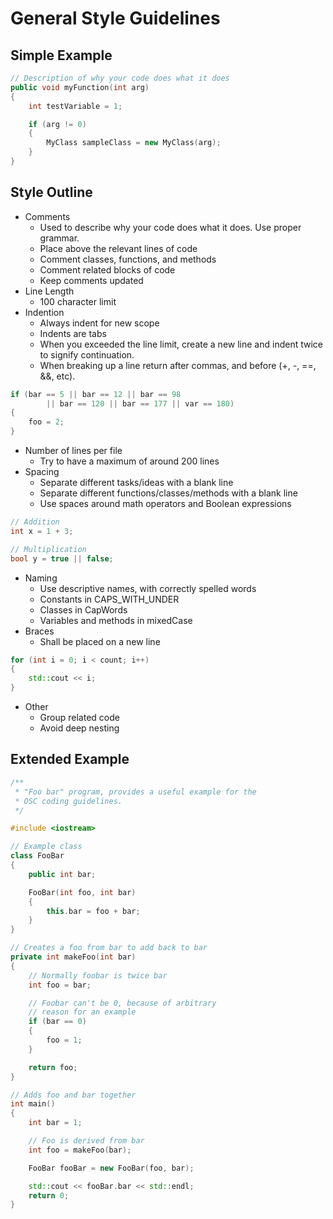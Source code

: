 # General Style Guidelines

## Simple Example

```c++
// Description of why your code does what it does
public void myFunction(int arg)
{
	int testVariable = 1;

	if (arg != 0)
	{
		MyClass sampleClass = new MyClass(arg);
	}
}
```

## Style Outline

- Comments
    - Used to describe why your code does what it does. Use proper grammar.
    - Place above the relevant lines of code
	- Comment classes, functions, and methods
	- Comment related blocks of code
	- Keep comments updated
- Line Length
    - 100 character limit
- Indention
    - Always indent for new scope
    - Indents are tabs
    - When you exceeded the line limit, create a new line and indent twice to signify continuation.
	- When breaking up a line return after commas, and before (+, -, ==, &&, etc).

```c++
if (bar == 5 || bar == 12 || bar == 98 
		|| bar == 120 || bar == 177 || var == 180)
{
	foo = 2;
}
```
- Number of lines per file
    - Try to have a maximum of around 200 lines
- Spacing
	- Separate different tasks/ideas with a blank line
	- Separate different functions/classes/methods with a blank line
	- Use spaces around math operators and Boolean expressions

```c++
// Addition
int x = 1 + 3;

// Multiplication
bool y = true || false;
```
- Naming  
	- Use descriptive names, with correctly spelled words
	- Constants in CAPS_WITH_UNDER
	- Classes in CapWords
	- Variables and methods in mixedCase
- Braces
	- Shall be placed on a new line

```c++
for (int i = 0; i < count; i++)
{
	std::cout << i;
}
```
- Other
	- Group related code
	- Avoid deep nesting


## Extended Example

```c++
/**
 * "Foo bar" program, provides a useful example for the
 * OSC coding guidelines.
 */

#include <iostream>

// Example class
class FooBar
{
	public int bar;

	FooBar(int foo, int bar)
	{
		this.bar = foo + bar;
	}
}

// Creates a foo from bar to add back to bar
private int makeFoo(int bar)
{
	// Normally foobar is twice bar
	int foo = bar;

	// Foobar can't be 0, because of arbitrary
	// reason for an example
	if (bar == 0)
	{
		foo = 1;
	}

	return foo;
}

// Adds foo and bar together
int main()
{
	int bar = 1;

	// Foo is derived from bar
	int foo = makeFoo(bar);

	FooBar fooBar = new FooBar(foo, bar);

	std::cout << fooBar.bar << std::endl;
	return 0;
}
```
